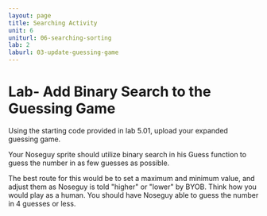 ```yaml
---
layout: page
title: Searching Activity
unit: 6
uniturl: 06-searching-sorting
lab: 2
laburl: 03-update-guessing-game
---
```



Lab- Add Binary Search to the Guessing Game
===========================================
Using the starting code provided in lab 5.01, upload your expanded guessing game.

Your Noseguy sprite should utilize binary search in his Guess function to guess the number in as few guesses as possible.

The best route for this would be to set a maximum and minimum value, and adjust them as Noseguy is told "higher" or "lower" by BYOB. Think how you would play as a human. You should have Noseguy able to guess the number in 4 guesses or less. 

